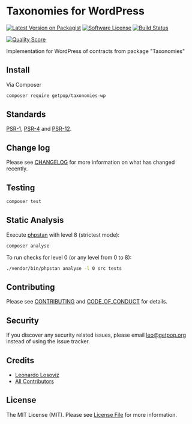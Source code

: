 # Taxonomies for WordPress

[![Latest Version on Packagist][ico-version]][link-packagist]
[![Software License][ico-license]](LICENSE.md)
[![Build Status][ico-travis]][link-travis]
<!--
[![Coverage Status][ico-scrutinizer]][link-scrutinizer]
-->
[![Quality Score][ico-code-quality]][link-code-quality]
<!--
[![Total Downloads][ico-downloads]][link-downloads]
-->

Implementation for WordPress of contracts from package "Taxonomies"

## Install

Via Composer

``` bash
composer require getpop/taxonomies-wp
```

<!--
## Usage

``` php
```
-->

## Standards

[PSR-1](https://www.php-fig.org/psr/psr-1), [PSR-4](https://www.php-fig.org/psr/psr-4) and [PSR-12](https://www.php-fig.org/psr/psr-12).

## Change log

Please see [CHANGELOG](CHANGELOG.md) for more information on what has changed recently.

## Testing

``` bash
composer test
```

## Static Analysis

Execute [phpstan](https://github.com/phpstan/phpstan) with level 8 (strictest mode):

``` bash
composer analyse
```

To run checks for level 0 (or any level from 0 to 8):

``` bash
./vendor/bin/phpstan analyse -l 0 src tests
```

## Contributing

Please see [CONTRIBUTING](CONTRIBUTING.md) and [CODE_OF_CONDUCT](CODE_OF_CONDUCT.md) for details.

## Security

If you discover any security related issues, please email leo@getpop.org instead of using the issue tracker.

## Credits

- [Leonardo Losoviz][link-author]
- [All Contributors][link-contributors]

## License

The MIT License (MIT). Please see [License File](LICENSE.md) for more information.

[ico-version]: https://img.shields.io/packagist/v/getpop/taxonomies-wp.svg?style=flat-square
[ico-license]: https://img.shields.io/badge/license-MIT-brightgreen.svg?style=flat-square
[ico-travis]: https://img.shields.io/travis/getpop/taxonomies-wp/master.svg?style=flat-square
[ico-scrutinizer]: https://img.shields.io/scrutinizer/coverage/g/getpop/taxonomies-wp.svg?style=flat-square
[ico-code-quality]: https://img.shields.io/scrutinizer/g/getpop/taxonomies-wp.svg?style=flat-square
[ico-downloads]: https://img.shields.io/packagist/dt/getpop/taxonomies-wp.svg?style=flat-square

[link-packagist]: https://packagist.org/packages/getpop/taxonomies-wp
[link-travis]: https://travis-ci.org/getpop/taxonomies-wp
[link-scrutinizer]: https://scrutinizer-ci.com/g/getpop/taxonomies-wp/code-structure
[link-code-quality]: https://scrutinizer-ci.com/g/getpop/taxonomies-wp
[link-downloads]: https://packagist.org/packages/getpop/taxonomies-wp
[link-author]: https://github.com/leoloso
[link-contributors]: ../../contributors
